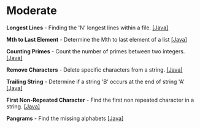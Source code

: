 Moderate
========

**Longest Lines** - Finding the 'N' longest lines within a file.	[[Java]](https://github.com/edeng/CodeEval/blob/master/Moderate/LongestLines.java)

**Mth to Last Element** - Determine the Mth to last element of a list	 [[Java]](https://github.com/edeng/CodeEval/blob/master/Moderate/MthToLast.java)

**Counting Primes** - Count the number of primes between two integers. [[Java]](https://github.com/edeng/CodeEval/blob/master/Moderate/CountingPrimes.java)	

**Remove Characters** - Delete specific characters from a string.	[[Java]](https://github.com/edeng/CodeEval/blob/master/Moderate/RemoveCharacters.java) 

**Trailing String** - Determine if a string 'B' occurs at the end of string 'A' [[Java]](https://github.com/edeng/CodeEval/blob/master/Moderate/TrailingString.java) 

**First Non-Repeated Character** - Find the first non repeated character in a string.	[[Java]](https://github.com/edeng/CodeEval/blob/master/Moderate/FirstNonRepeat.java)

**Pangrams** - Find the missing alphabets	[[Java]](https://github.com/edeng/CodeEval/blob/master/Moderate/Panagrams.java)
